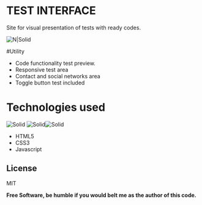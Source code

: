 # TEST INTERFACE
Site for visual presentation of tests with ready codes.

![N|Solid](https://i.imgur.com/Ks75Anw.png)



#Utility

  - Code functionality test preview.
  - Responsive test area
  - Contact and social networks area
  - Toggle button test included

# Technologies used
![Solid](https://i.imgur.com/FnosOQM.png?1) ![Solid](https://i.imgur.com/ipiusuJ.png?1)![Solid](https://i.imgur.com/90aknIy.png?1)
 - HTML5
 - CSS3
 - Javascript


License
----

MIT


**Free Software, be humble if you would belt me as the author of this code.**

